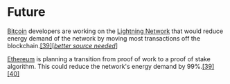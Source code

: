 # Future

[Bitcoin](https://en.wikipedia.org/wiki/Bitcoin) developers are working on the [Lightning Network](https://en.wikipedia.org/wiki/Lightning\_Network) that would reduce energy demand of the network by moving most transactions off the blockchain.[\[39\]](https://en.wikipedia.org/wiki/Environmental\_impact\_of\_cryptocurrencies#cite\_note-smart-energy.com-39)\[[_better source needed_](https://en.wikipedia.org/wiki/Wikipedia:NOTRS)]

[Ethereum](https://en.wikipedia.org/wiki/Ethereum) is planning a transition from proof of work to a proof of stake algorithm. This could reduce the network's energy demand by 99%.[\[39\]](https://en.wikipedia.org/wiki/Environmental\_impact\_of\_cryptocurrencies#cite\_note-smart-energy.com-39)[\[40\]](https://en.wikipedia.org/wiki/Environmental\_impact\_of\_cryptocurrencies#cite\_note-40)
